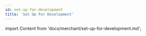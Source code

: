 ```yaml
---
id: set-up-for-development
title: 'Set Up For Development'
---
```


import Content from 'docs/merchant/set-up-for-development.md';

<Content />
